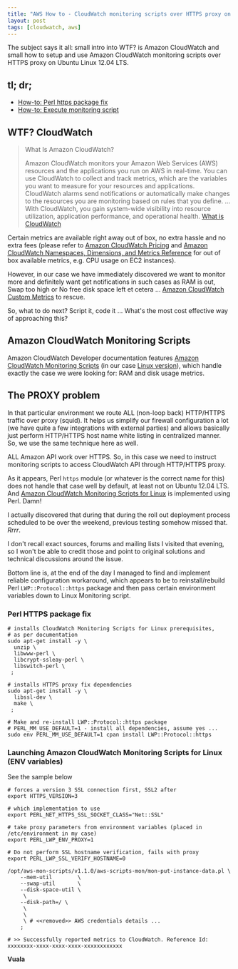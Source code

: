 ```yaml
---
title: "AWS How to - CloudWatch monitoring scripts over HTTPS proxy on Ubuntu Linux (12.04 LTS)"
layout: post
tags: [cloudwatch, aws]
---
```


The subject says it all: small intro into WTF? is Amazon CloudWatch and
small how to setup and use Amazon CloudWatch monitoring scripts over HTTPS
proxy on Ubuntu Linux 12.04 LTS.

## tl; dr; ##

* [How-to: Perl https package fix](#perl-https-package-fix)
* [How-to: Execute monitoring script](#launching-amazon-cloudwatch-monitoring-scripts-for-linux-(env-variables))

## WTF? CloudWatch ##

> What Is Amazon CloudWatch?
> 
> Amazon CloudWatch monitors your Amazon Web Services (AWS) resources and the
> applications you run on AWS in real-time. You can use CloudWatch to collect
> and track metrics, which are the variables you want to measure for your
> resources and applications. CloudWatch alarms send notifications or
> automatically make changes to the resources you are monitoring based on rules
> that you define. ... With CloudWatch, you gain system-wide visibility into
> resource utilization, application performance, and operational health.  [What
> is CloudWatch][1]

Certain metrics are available right away out of box, no extra hassle and
no extra fees (please refer to [Amazon CloudWatch Pricing][3] and [Amazon
CloudWatch Namespaces, Dimensions, and Metrics Reference][2] for out of
box available metrics, e.g. CPU usage on EC2 instances).

However, in our case we have immediately discovered we want to monitor more
and definitely want get notifications in such cases as RAM is out, Swap too
high or No free disk space left et cetera ... [Amazon CloudWatch Custom Metrics][4] to
rescue.

So, what to do next? Script it, code it ... What's the most cost effective way
of approaching this?

## Amazon CloudWatch Monitoring Scripts ##

Amazon CloudWatch Developer documentation features [Amazon CloudWatch
Monitoring Scripts][5] (in our case [Linux version][6]), which handle exactly
the case we were looking for: RAM and disk usage metrics.

## The PROXY problem ##

In that particular environment we route ALL (non-loop back) HTTP/HTTPS traffic
 over proxy (squid). It helps us simplify our firewall configuration a lot (we
 have quite a few integrations with external parties) and allows basically just
 perform HTTP/HTTPS host name white listing in centralized manner. So, we use the
 same technique here as well.
 
ALL Amazon API work over HTTPS. So, in this case we need to instruct monitoring
scripts to access CloudWatch API through HTTP/HTTPS proxy.

As it appears, Perl `https` module (or whatever is the correct name for
this) does not handle that case well by default, at least not on Ubuntu
12.04 LTS. And [Amazon CloudWatch Monitoring Scripts for Linux][6] is
implemented using Perl. Damn!

I actually discovered that during that during the roll out deployment
process scheduled to be over the weekend, previous testing somehow missed
that. _Rrrr_. 

I don't recall exact sources, forums and mailing lists I visited that
evening, so I won't be able to credit those and point to original
solutions and technical discussions around the issue.

Bottom line is, at the end of the day I managed to find and implement reliable
configuration workaround, which appears to be to reinstall/rebuild Perl
`LWP::Protocol::https` package and then pass certain environment variables down
to Linux Monitoring script.

### Perl HTTPS package fix ###

```console
# installs CloudWatch Monitoring Scripts for Linux prerequisites, 
# as per documentation
sudo apt-get install -y \
  unzip \
  libwww-perl \
  libcrypt-ssleay-perl \
  libswitch-perl \
 ;

# installs HTTPS proxy fix dependencies
sudo apt-get install -y \
  libssl-dev \
  make \
 ;

# Make and re-install LWP::Protocol::https package
# PERL_MM_USE_DEFAULT=1 - install all dependencies, assume yes ...
sudo env PERL_MM_USE_DEFAULT=1 cpan install LWP::Protocol::https
``` 

### Launching Amazon CloudWatch Monitoring Scripts for Linux (ENV variables) ###

See the sample below

```console
# forces a version 3 SSL connection first, SSL2 after
export HTTPS_VERSION=3 

# which implementation to use
export PERL_NET_HTTPS_SSL_SOCKET_CLASS="Net::SSL"
 
# take proxy parameters from environment variables (placed in /etc/environment in my case)
export PERL_LWP_ENV_PROXY=1 

# Do not perform SSL hostname verification, fails with proxy
export PERL_LWP_SSL_VERIFY_HOSTNAME=0 

/opt/aws-mon-scripts/v1.1.0/aws-scripts-mon/mon-put-instance-data.pl \
    --mem-util        \
    --swap-util       \
    --disk-space-util \
     \
    --disk-path=/ \
     \
     \
     \ # <<removed>> AWS credentials details ...
    ;

# >> Successfully reported metrics to CloudWatch. Reference Id: xxxxxxxx-xxxx-xxxx-xxxx-xxxxxxxxxxxx 
```

**Vuala**

<!-- references -->
[1]: http://docs.aws.amazon.com/AmazonCloudWatch/latest/DeveloperGuide/WhatIsCloudWatch.html "What is CloudWatch"
[2]: http://docs.aws.amazon.com/AmazonCloudWatch/latest/DeveloperGuide/CW_Support_For_AWS.html "Amazon CloudWatch Namespaces, Dimensions, and Metrics Reference"
[3]: http://aws.amazon.com/cloudwatch/pricing/ "Amazon CloudWatch Pricing"
[4]: http://docs.aws.amazon.com/AmazonCloudWatch/latest/DeveloperGuide/publishingMetrics.html "Amazon CloudWatch Cutom Metrics" 
[5]: http://docs.aws.amazon.com/AmazonCloudWatch/latest/DeveloperGuide/mon-scripts.html "Amazon CloudWatch Monitoring Scripts"
[6]: http://docs.aws.amazon.com/AmazonCloudWatch/latest/DeveloperGuide/mon-scripts-perl.html "Amazon CloudWatch Monitoring Scripts for Linux"

